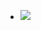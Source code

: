 <ul data-clearing>
  <li><a href="/img/blog/2012/09/44728087-image.jpg"><img src="/img/blog/2012/09/44728087-image.jpg" data-caption=""></a></li>
</ul>